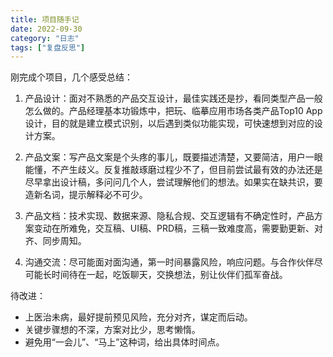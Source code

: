 ```yaml
---
title: 项目随手记
date: 2022-09-30
category: "日志"
tags: ["复盘反思"]
---
```


刚完成个项目，几个感受总结：
1. 产品设计：面对不熟悉的产品交互设计，最佳实践还是抄，看同类型产品一般怎么做的。产品经理基本功锻炼中，把玩、临摹应用市场各类产品Top10 App设计，目的就是建立模式识别，以后遇到类似功能实现，可快速想到对应的设计方案。

1. 产品文案：写产品文案是个头疼的事儿，既要描述清楚，又要简洁，用户一眼能懂，不产生歧义。反复推敲琢磨过程少不了，但目前尝试最有效的办法还是尽早拿出设计稿，多问问几个人，尝试理解他们的想法。如果实在缺共识，要造新名词，提示解释必不可少。
2. 产品文档：技术实现、数据来源、隐私合规、交互逻辑有不确定性时，产品方案变动在所难免，交互稿、UI稿、PRD稿，三稿一致难度高，需要勤更新、对齐、同步周知。
3. 沟通交流：尽可能面对面沟通，第一时间暴露风险，响应问题。与合作伙伴尽可能长时间待在一起，吃饭聊天，交换想法，别让伙伴们孤军奋战。

待改进：
- 上医治未病，最好提前预见风险，充分对齐，谋定而后动。
- 关键步骤想的不深，方案对比少，思考懒惰。
- 避免用“一会儿”、“马上”这种词，给出具体时间点。
